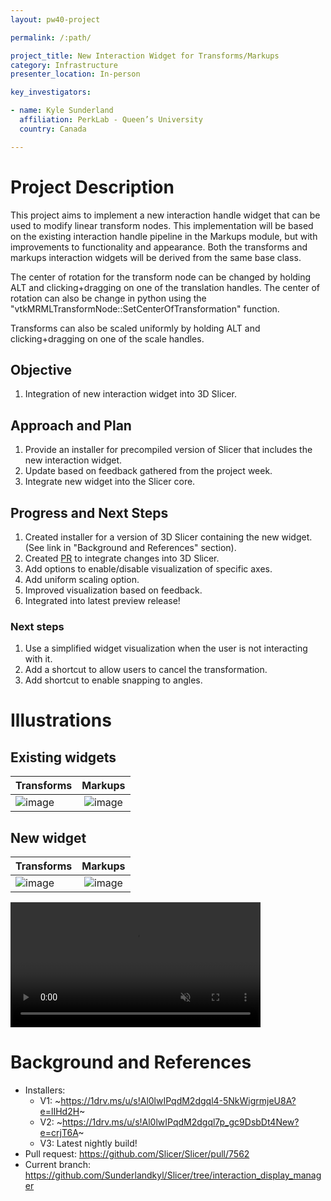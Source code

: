 ```yaml
---
layout: pw40-project

permalink: /:path/

project_title: New Interaction Widget for Transforms/Markups
category: Infrastructure
presenter_location: In-person

key_investigators:

- name: Kyle Sunderland
  affiliation: PerkLab - Queen’s University
  country: Canada

---
```


# Project Description

<!-- Add a short paragraph describing the project. -->

This project aims to implement a new interaction handle widget that can be used to modify linear transform nodes. This implementation will be based on the existing interaction handle pipeline in the Markups module, but with improvements to functionality and appearance. Both the transforms and markups interaction widgets will be derived from the same base class.

The center of rotation for the transform node can be changed by holding ALT and clicking+dragging on one of the translation handles. The center of rotation can also be change in python using the "vtkMRMLTransformNode::SetCenterOfTransformation" function.

Transforms can also be scaled uniformly by holding ALT and clicking+dragging on one of the scale handles.

## Objective

<!-- Describe here WHAT you would like to achieve (what you will have as end result). -->

1.  Integration of new interaction widget into 3D Slicer.

## Approach and Plan

<!-- Describe here HOW you would like to achieve the objectives stated above. -->

1.  Provide an installer for precompiled version of Slicer that includes the new interaction widget.
2.  Update based on feedback gathered from the project week.
3.  Integrate new widget into the Slicer core.

## Progress and Next Steps

<!-- Update this section as you make progress, describing of what you have ACTUALLY DONE.
     If there are specific steps that you could not complete then you can describe them here, too. -->

1.  Created installer for a version of 3D Slicer containing the new widget. (See link in "Background and References" section).
2.  Created [PR](https://github.com/Slicer/Slicer/pull/7562) to integrate changes into 3D Slicer.
3.  Add options to enable/disable visualization of specific axes.
4.  Add uniform scaling option.
5.  Improved visualization based on feedback.
6.  Integrated into latest preview release!

### Next steps

1. Use a simplified widget visualization when the user is not interacting with it.
2. Add a shortcut to allow users to cancel the transformation.
3. Add shortcut to enable snapping to angles.

# Illustrations


## Existing widgets

| Transforms| Markups |
|----------|:-------------:|
| ![image](https://github.com/NA-MIC/ProjectWeek/assets/9222709/aa0e1abb-ee47-478e-b712-a9cfd666b311) | ![image](https://github.com/NA-MIC/ProjectWeek/assets/9222709/f65d323f-e84c-481b-94c1-1001eb209ce5) |

## New widget

| Transforms| Markups |
|----------|:-------------:|
| ![image](https://github.com/NA-MIC/ProjectWeek/assets/9222709/dbc01ab4-31c0-4b17-b184-6e5c67c35bf7) | ![image](https://github.com/NA-MIC/ProjectWeek/assets/9222709/d0773aef-86d1-46de-9a21-afc53c54ecb8) |

<video
  autoplay loop controls muted
  src="https://github.com/NA-MIC/ProjectWeek/assets/9222709/43e2d906-a8c0-4909-b357-757d41457d7a"
  style="max-height:640px; min-height: 200px">
</video>

# Background and References

<!-- If you developed any software, include link to the source code repository.
     If possible, also add links to sample data, and to any relevant publications. -->

- Installers:
  - V1: ~https://1drv.ms/u/s!Al0lwIPqdM2dgql4-5NkWigrmjeU8A?e=lIHd2H~
  - V2: ~https://1drv.ms/u/s!Al0lwIPqdM2dgql7p_gc9DsbDt4New?e=crjT6A~
  - V3: Latest nightly build!
- Pull request: https://github.com/Slicer/Slicer/pull/7562
- Current branch: <https://github.com/Sunderlandkyl/Slicer/tree/interaction_display_manager>
